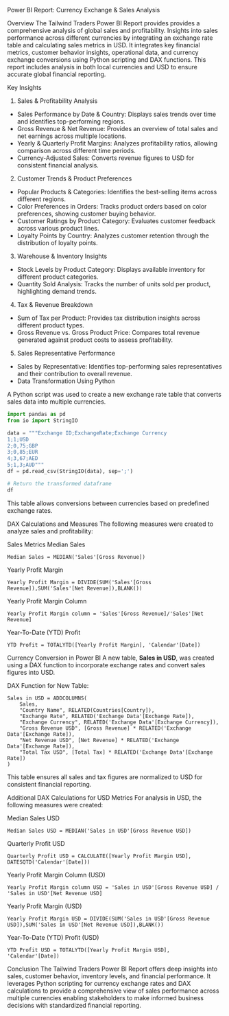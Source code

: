 Power BI Report: Currency Exchange & Sales Analysis

Overview
The Tailwind Traders Power BI Report provides provides a comprehensive analysis of global sales and profitability. Insights into sales performance across different currencies by integrating an exchange rate table and calculating sales metrics in USD. It integrates key financial metrics, customer behavior insights, operational data, and currency exchange conversions using Python scripting and DAX functions. This report includes analysis in both local currencies and USD to ensure accurate global financial reporting.

Key Insights

1. Sales & Profitability Analysis
 - Sales Performance by Date & Country: Displays sales trends over time and identifies top-performing regions.
 - Gross Revenue & Net Revenue: Provides an overview of total sales and net earnings across multiple locations.
 - Yearly & Quarterly Profit Margins: Analyzes profitability ratios, allowing comparison across different time periods.
 - Currency-Adjusted Sales: Converts revenue figures to USD for consistent financial analysis.

2. Customer Trends & Product Preferences
 - Popular Products & Categories: Identifies the best-selling items across different regions.
 - Color Preferences in Orders: Tracks product orders based on color preferences, showing customer buying behavior.
 - Customer Ratings by Product Category: Evaluates customer feedback across various product lines.
 - Loyalty Points by Country: Analyzes customer retention through the distribution of loyalty points.

3. Warehouse & Inventory Insights
 - Stock Levels by Product Category: Displays available inventory for different product categories.
 - Quantity Sold Analysis: Tracks the number of units sold per product, highlighting demand trends.

4. Tax & Revenue Breakdown
 - Sum of Tax per Product: Provides tax distribution insights across different product types.
 - Gross Revenue vs. Gross Product Price: Compares total revenue generated against product costs to assess profitability.

5. Sales Representative Performance
 - Sales by Representative: Identifies top-performing sales representatives and their contribution to overall revenue.
 - Data Transformation Using Python


A Python script was used to create a new exchange rate table that converts sales data into multiple currencies.

```python
import pandas as pd 
from io import StringIO

data = """Exchange ID;ExchangeRate;Exchange Currency
1;1;USD
2;0,75;GBP
3;0,85;EUR
4;3,67;AED
5;1,3;AUD"""
df = pd.read_csv(StringIO(data), sep=';')

# Return the transformed dataframe
df   
```
This table allows conversions between currencies based on predefined exchange rates.


DAX Calculations and Measures
The following measures were created to analyze sales and profitability:

Sales Metrics
Median Sales
  ```DAX
  Median Sales = MEDIAN('Sales'[Gross Revenue])
  ```

Yearly Profit Margin
  ```DAX
  Yearly Profit Margin = DIVIDE(SUM('Sales'[Gross Revenue]),SUM('Sales'[Net Revenue]),BLANK())
  ```

Yearly Profit Margin Column
  ```DAX
  Yearly Profit Margin column = 'Sales'[Gross Revenue]/'Sales'[Net Revenue]
  ```

Year-To-Date (YTD) Profit
  ```DAX
  YTD Profit = TOTALYTD([Yearly Profit Margin], 'Calendar'[Date])
  ```


Currency Conversion in Power BI
A new table, **Sales in USD**, was created using a DAX function to incorporate exchange rates and convert sales figures into USD.

DAX Function for New Table:
```DAX
Sales in USD = ADDCOLUMNS(
    Sales, 
    "Country Name", RELATED(Countries[Country]), 
    "Exchange Rate", RELATED('Exchange Data'[Exchange Rate]), 
    "Exchange Currency", RELATED('Exchange Data'[Exchange Currency]), 
    "Gross Revenue USD", [Gross Revenue] * RELATED('Exchange Data'[Exchange Rate]), 
    "Net Revenue USD", [Net Revenue] * RELATED('Exchange Data'[Exchange Rate]), 
    "Total Tax USD", [Total Tax] * RELATED('Exchange Data'[Exchange Rate])
)
```
This table ensures all sales and tax figures are normalized to USD for consistent financial reporting.

Additional DAX Calculations for USD Metrics
For analysis in USD, the following measures were created:

Median Sales USD
  ```DAX
  Median Sales USD = MEDIAN('Sales in USD'[Gross Revenue USD])
  ```

Quarterly Profit USD
  ```DAX
  Quarterly Profit USD = CALCULATE([Yearly Profit Margin USD], DATESQTD('Calendar'[Date]))
  ```

Yearly Profit Margin Column (USD)
  ```DAX
  Yearly Profit Margin column USD = 'Sales in USD'[Gross Revenue USD] / 'Sales in USD'[Net Revenue USD]
  ```
Yearly Profit Margin (USD)
  ```DAX
  Yearly Profit Margin USD = DIVIDE(SUM('Sales in USD'[Gross Revenue USD]),SUM('Sales in USD'[Net Revenue USD]),BLANK())
  ```
Year-To-Date (YTD) Profit (USD)
  ```DAX
  YTD Profit USD = TOTALYTD([Yearly Profit Margin USD], 'Calendar'[Date]) 
  ```

Conclusion
The Tailwind Traders Power BI Report offers deep insights into sales, customer behavior, inventory levels, and financial performance. It leverages Python scripting for currency exchange rates and DAX calculations to provide a comprehensive view of sales performance across multiple currencies enabling stakeholders to make informed business decisions with standardized financial reporting.

